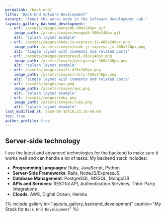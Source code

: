 ```yaml
---
permalink: /back-end/
title: "Back-End Sofware Development"
excerpt: "About the works made in the Software Development Lab."
layouts_gallery_backend_development:
  - url: /assets/images/mongodb-300x240px.gif
    image_path: /assets/images/mongodb-300x240px.gif
    alt: "splash layout example"
  - url: /assets/images/node-js-express-js-400x240px.png
    image_path: /assets/images/node-js-express-js-400x240px.png
    alt: "single layout with comments and related posts"
  - url: /assets/images/postgresql-360x240px.png
    image_path: /assets/images/postgresql-360x240px.png
    alt: "splash layout example"
  - url: /assets/images/rails-426x240px.png
    image_path: /assets/images/rails-426x240px.png
    alt: "single layout with comments and related posts"
  - url: /assets/images/aws.png
    image_path: /assets/images/aws.png
    alt: "splash layout example"
  - url: /assets/images/ruby.png
    image_path: /assets/images/ruby.png
    alt: "splash layout example"
last_modified_at: 2024-05-10T10:23:16-04:00
toc: true
author_profile: true
---
```


## Server-side technology

I use the latest and advanced technologies for the backend to make sure it works well and can handle a lot of tasks. My backend stack includes:

- **Programming Languages**: Ruby, JavaScript, Python
- **Server-Side Frameworks**: Rails, NodeJS/ExpressJS
- **Database Management**: PostgreSQL, MSSQL, MongoDB
- **APIs and Services**: RESTful API, Authentication Services, Third-Party Integrations
- **Clouds**: AWS, Digital Ocean, Heroku

{% include gallery id="layouts_gallery_backend_development" caption="My Stack for `Back End Development`" %}